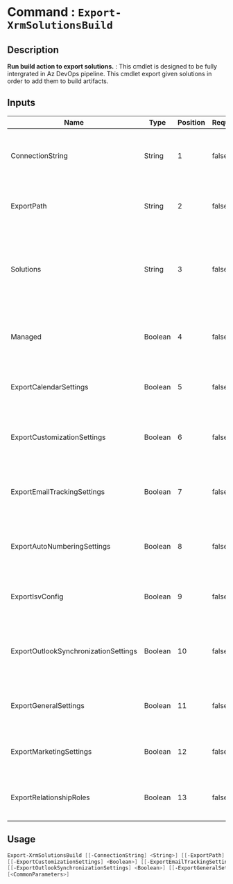 ﻿# Command : `Export-XrmSolutionsBuild` 

## Description

**Run build action to export solutions.** : This cmdlet is designed to be fully intergrated in Az DevOps pipeline. 
This cmdlet export given solutions in order to add them to build artifacts.

## Inputs

Name|Type|Position|Required|Default|Description
----|----|--------|--------|-------|-----------
ConnectionString|String|1|false|$env:CONNECTIONSTRING|Target instance connection string, use variable 'ConnectionString' from associated variable group.
ExportPath|String|2|false|$env:BUILD_ARTIFACTSTAGINGDIRECTORY|Folder path where solutions will be exported. (Default: Agent Artifacts Staging directory)
Solutions|String|3|false|$env:SOLUTIONS|Solution uniquenames that will be exported and then unpacked, use variable 'Solutions' from associated variable group.
Managed|Boolean|4|false|True|Specify if solution should be export as managed or unmanaged. (Default: true = managed)
ExportCalendarSettings|Boolean|5|false|False|Specify if exported solution should include Calendar settings (Default: false)
ExportCustomizationSettings|Boolean|6|false|False|Specify if exported solution should include Customization settings (Default: false)
ExportEmailTrackingSettings|Boolean|7|false|False|Specify if exported solution should include Email Tracking settings (Default: false)
ExportAutoNumberingSettings|Boolean|8|false|False|Specify if exported solution should include AutoNumbering settings (Default: false)
ExportIsvConfig|Boolean|9|false|False|Specify if exported solution should include Isv settings (Default: false)
ExportOutlookSynchronizationSettings|Boolean|10|false|False|Specify if exported solution should include Outlook Synchronization settings (Default: false)
ExportGeneralSettings|Boolean|11|false|False|Specify if exported solution should include General settings (Default: false)
ExportMarketingSettings|Boolean|12|false|False|Specify if exported solution should include Marketing settings (Default: false)
ExportRelationshipRoles|Boolean|13|false|False|Specify if exported solution should include RelationshipRoles (Default: false)


## Usage

```Powershell 
Export-XrmSolutionsBuild [[-ConnectionString] <String>] [[-ExportPath] <String>] [[-Solutions] <String>] [[-Managed] <Boolean>] [[-ExportCalendarSettings] <Boolean>] 
[[-ExportCustomizationSettings] <Boolean>] [[-ExportEmailTrackingSettings] <Boolean>] [[-ExportAutoNumberingSettings] <Boolean>] [[-ExportIsvConfig] <Boolean>] 
[[-ExportOutlookSynchronizationSettings] <Boolean>] [[-ExportGeneralSettings] <Boolean>] [[-ExportMarketingSettings] <Boolean>] [[-ExportRelationshipRoles] <Boolean>] 
[<CommonParameters>]
``` 


